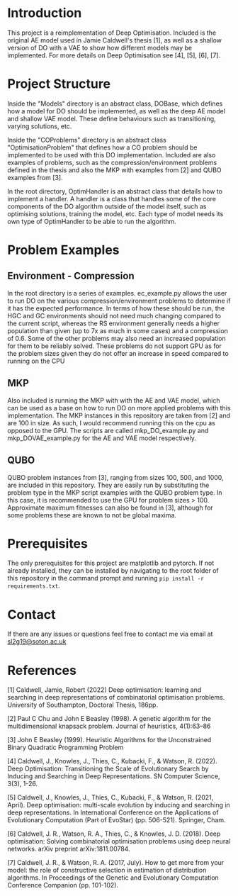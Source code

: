 # Introduction
This project is a reimplementation of Deep Optimisation. Included is the original AE model used in Jamie Caldwell's thesis [1], as well as a shallow version of DO with a VAE to show how different models may be implemented. For more details on Deep Optimisation see [4], [5], [6], [7].

# Project Structure
Inside the "Models" directory is an abstract class, DOBase, which defines how a model for DO should be implemented, as well as the deep AE model and shallow VAE model. These define behaviours such as transitioning, varying solutions, etc.

Inside the "COProblems" directory is an abstract class "OptimisationProblem" that defines how a CO problem should be implemented to be used with this DO implementation. Included are also  examples of problems, such as the compression/environment problems defined in the thesis and also the MKP with examples from [2] and QUBO examples from [3].  

In the root directory, OptimHandler is an abstract class that details how to implement a handler. A handler is a class that handles some of the core components of the DO algorithm outside of the model itself, such as optimising solutions, training the model, etc. Each type of model needs its own type of OptimHandler to be able to run the algorithm.

# Problem Examples
## Environment - Compression 
In the root directory is a series of examples. ec_example.py allows the user to run  DO on the various compression/environment problems to determine if it has the expected performance. In terms of how these should be run, the HGC and GC environments should not need much changing compared to the current script, whereas the RS environment generally needs a higher population than given 
(up to 7x as much in some cases) and a compression of 0.6. Some of the other problems may also need an increased population for them to be reliably solved. These problems do not support GPU as for the problem sizes given they do not offer an increase in speed compared to running on the CPU

## MKP
Also included is running the MKP with with the AE and VAE model, which can be used as a base on  how to run DO on more applied problems with this implementation. The MKP instances in this  repository are taken from [2] and are 100 in size. As such, I would recommend running this on the cpu as opposed to the GPU. The scripts are called mkp_DO_example.py and mkp_DOVAE_example.py for the AE and VAE model respectively.

## QUBO
QUBO problem instances from [3], ranging from sizes 100, 500, and 1000, are included in this repository. They are easily run by substituting the problem type in the MKP script examples with the QUBO problem type. In this case, it is recommended to use the GPU for problem sizes > 100. Approximate maximum fitnesses can also be found in [3], although for some problems these are known to not be global maxima.

# Prerequisites
The only prerequisites for this project are matplotlib and pytorch. If not already installed, they can be installed by navigating to the root folder of this repository in the command prompt and running `pip install -r requirements.txt`.

# Contact
If there are any issues or questions feel free to contact me via email at sl2g19@soton.ac.uk

# References
[1] Caldwell, Jamie, Robert (2022) Deep optimisation: learning and searching in deep representations of combinatorial optimisation problems. University of Southampton, Doctoral Thesis, 186pp.

[2] Paul C Chu and John E Beasley (1998). A genetic algorithm for the multidimensional knapsack problem. Journal of heuristics, 4(1):63–86

[3] John E Beasley (1999). Heuristic Algorithms for the Unconstrained Binary Quadratic Programming Problem

[4] Caldwell, J., Knowles, J., Thies, C., Kubacki, F., & Watson, R. (2022). Deep Optimisation: Transitioning the Scale of Evolutionary Search by Inducing and Searching in Deep Representations. SN Computer Science, 3(3), 1-26.

[5] Caldwell, J., Knowles, J., Thies, C., Kubacki, F., & Watson, R. (2021, April). Deep optimisation: multi-scale evolution by inducing and searching in deep representations. In International Conference on the Applications of Evolutionary Computation (Part of EvoStar) (pp. 506-521). Springer, Cham.

[6] Caldwell, J. R., Watson, R. A., Thies, C., & Knowles, J. D. (2018). Deep optimisation: Solving combinatorial optimisation problems using deep neural networks. arXiv preprint arXiv:1811.00784.

[7] Caldwell, J. R., & Watson, R. A. (2017, July). How to get more from your model: the role of constructive selection in estimation of distribution algorithms. In Proceedings of the Genetic and Evolutionary Computation Conference Companion (pp. 101-102).
